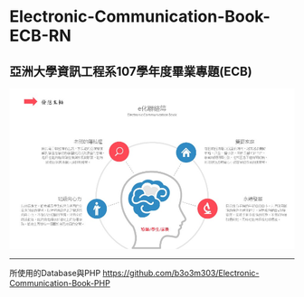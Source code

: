 # Electronic-Communication-Book-ECB-RN

## 亞洲大學資訊工程系107學年度畢業專題(ECB)
![image](https://github.com/b3o3m303/Electronic-Communication-Book-ECB-RN/blob/master/fig/0.jpg)


___
所使用的Database與PHP
https://github.com/b3o3m303/Electronic-Communication-Book-PHP
